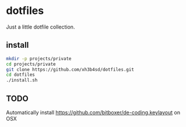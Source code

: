 # dotfiles

Just a little dotfile collection.

## install
```bash
mkdir -p projects/private
cd projects/private
git clone https://github.com/xh3b4sd/dotfiles.git
cd dotfiles
./install.sh
```

## TODO
Automatically install https://github.com/bitboxer/de-coding.keylayout on OSX
